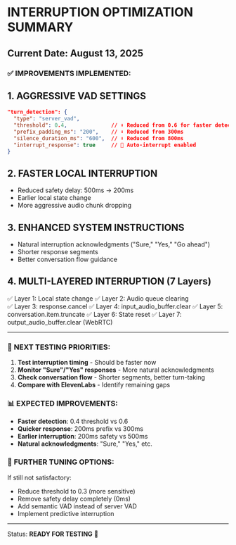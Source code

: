 # INTERRUPTION OPTIMIZATION SUMMARY
## Current Date: August 13, 2025

### ✅ IMPROVEMENTS IMPLEMENTED:

## 1. **AGGRESSIVE VAD SETTINGS**
```json
"turn_detection": {
  "type": "server_vad",
  "threshold": 0.4,              // ⬇️ Reduced from 0.6 for faster detection
  "prefix_padding_ms": "200",    // ⬇️ Reduced from 300ms
  "silence_duration_ms": "600",  // ⬇️ Reduced from 800ms
  "interrupt_response": true     // 🎯 Auto-interrupt enabled
}
```

## 2. **FASTER LOCAL INTERRUPTION**
- Reduced safety delay: 500ms → 200ms
- Earlier local state change
- More aggressive audio chunk dropping

## 3. **ENHANCED SYSTEM INSTRUCTIONS**
- Natural interruption acknowledgments ("Sure," "Yes," "Go ahead")
- Shorter response segments
- Better conversation flow guidance

## 4. **MULTI-LAYERED INTERRUPTION (7 Layers)**
✅ Layer 1: Local state change
✅ Layer 2: Audio queue clearing  
✅ Layer 3: response.cancel
✅ Layer 4: input_audio_buffer.clear
✅ Layer 5: conversation.item.truncate
✅ Layer 6: State reset
✅ Layer 7: output_audio_buffer.clear (WebRTC)

---

### 🎯 **NEXT TESTING PRIORITIES:**

1. **Test interruption timing** - Should be faster now
2. **Monitor "Sure"/"Yes" responses** - More natural acknowledgments
3. **Check conversation flow** - Shorter segments, better turn-taking
4. **Compare with ElevenLabs** - Identify remaining gaps

### 📊 **EXPECTED IMPROVEMENTS:**
- **Faster detection**: 0.4 threshold vs 0.6
- **Quicker response**: 200ms prefix vs 300ms  
- **Earlier interruption**: 200ms safety vs 500ms
- **Natural acknowledgments**: "Sure," "Yes," etc.

### 🔧 **FURTHER TUNING OPTIONS:**
If still not satisfactory:
- Reduce threshold to 0.3 (more sensitive)
- Remove safety delay completely (0ms)
- Add semantic VAD instead of server VAD
- Implement predictive interruption

---
Status: **READY FOR TESTING** 🚀
